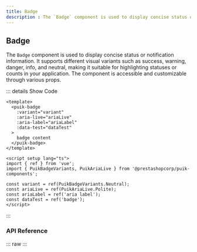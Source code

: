 ```yaml
---
title: Badge
description : The `Badge` component is used to display concise status or notification information. It supports different visual variants such as success, warning, danger, info, and neutral, making it suitable for highlighting statuses or counts in your application. The component is accessible and customizable through various props.
---
```

<script setup>
  import Badge from '@vitepress/components/Badge.vue';
  import DataAttributes from '@vitepress/components/DataAttributes.vue';
  import ComponentOverview from '@vitepress/components/ComponentOverview.vue';

  const attributes = [
    {
      prop: 'variant',
      default: 'neutral',
      type: 'PuikBadgeVariants',
      details: `
enum PuikBadgeVariants {
  Success = 'success',
  Warning = 'warning',
  Danger = 'danger',
  Info = 'info',
  Neutral = 'neutral',
}
      `,
      description: 'Sets the badge variant',
      required: false
    },
    {
      prop: 'ariaLive',
      default: 'polite',
      type: 'PuikAvatarMode',
      details: `
enum PuikAriaLive {
  Polite = 'polite',
  Assertive = 'assertive',
  Off = 'off'
}
      `,
      description: 'Sets the aria-live attribute for accessibility',
      required: false
    },
    {
      prop: 'ariaLabel',
      default: 'none',
      type: 'string',
      description: 'Size variants of avatar component (small, medium, large, jumbo)',
      required: false
    },
    {
      prop: 'dataTest',
      default: 'none',
      type: 'string',
      description: 'Sets the data-test attribute on the badge',
      required: false
    }
  ];
</script>

## Badge

The `Badge` component is used to display concise status or notification information. It supports different visual variants such as success, warning, danger, info, and neutral, making it suitable for highlighting statuses or counts in your application. The component is accessible and customizable through various props.

<ComponentOverview>
  <Badge />
</ComponentOverview>

::: details Show Code

```vue
<template>
  <puik-badge
    :variant="variant"
    :aria-live="ariaLive"
    :aria-label="ariaLabel"
    :data-test="dataTest"
  >
    badge content
  </puik-badge>
</template>

<script setup lang="ts">
import { ref } from 'vue';
import { PuikBadgeVariants, PuikAriaLive } from '@prestashopcorp/puik-components';

const variant = ref(PuikBadgeVariants.Neutral);
const ariaLive = ref(PuikAriaLive.Polite);
const ariaLabel = ref('aria label');
const dataTest = ref('badge');
</script>
```

:::

### API Reference

::: raw
<DataAttributes :attributes="attributes" />
:::
